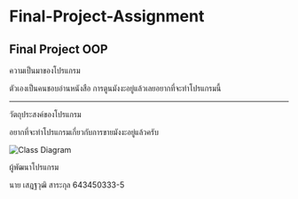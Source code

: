 # Final-Project-Assignment
Final Project OOP
---------------------------------------------------------------------------

ความเป็นมาของโปรแกรม


ตัวเองเป็นคนชอบอ่านหนังสือ การตูนมังงะอยู่แล้วเลยอยากที่จะทำโปรแกรมนี้

---------------------------------------------------------------------------
วัตถุประสงค์ของโปรแกรม


อยากที่จะทำโปรแกรมเกี่ยวกับการขายมังงะอยู่แล้วครับ




![Class Diagram](https://user-images.githubusercontent.com/101782705/164638749-25125cc4-40b8-4d66-bda1-0ecca7830426.jpg)




ผู้พัฒนาโปรแกรม


นาย เสฎฐวุฒิ สาระกุล 643450333-5


